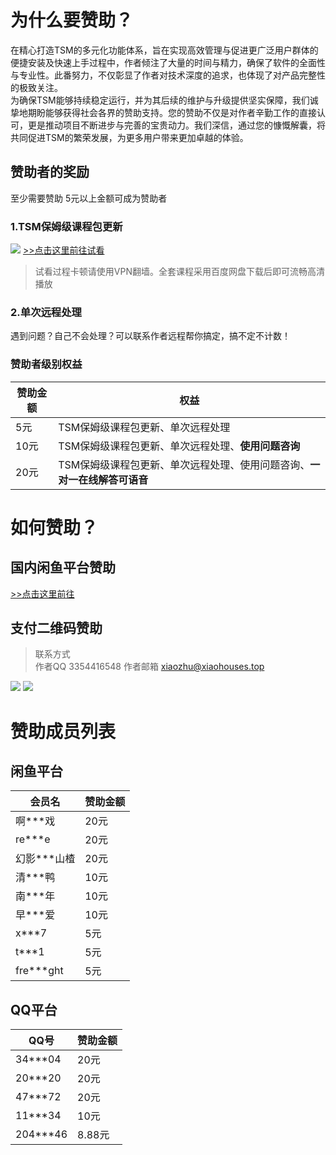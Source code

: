 # 为什么要赞助？
在精心打造TSM的多元化功能体系，旨在实现高效管理与促进更广泛用户群体的便捷安装及快速上手过程中，作者倾注了大量的时间与精力，确保了软件的全面性与专业性。此番努力，不仅彰显了作者对技术深度的追求，也体现了对产品完整性的极致关注。\
为确保TSM能够持续稳定运行，并为其后续的维护与升级提供坚实保障，我们诚挚地期盼能够获得社会各界的赞助支持。您的赞助不仅是对作者辛勤工作的直接认可，更是推动项目不断进步与完善的宝贵动力。我们深信，通过您的慷慨解囊，将共同促进TSM的繁荣发展，为更多用户带来更加卓越的体验。

## 赞助者的奖励
至少需要赞助 5元以上金额可成为赞助者
### 1.TSM保姆级课程包更新
![](https://img.picui.cn/free/2024/10/12/6709f6f9727fc.png)
[>>点击这里前往试看](https://pub-46d21cac9c7d44b79d73abfeb727999f.r2.dev/%E6%88%91%E7%9A%84%E8%AF%BE%E7%A8%8B/TSM%E7%B3%BB%E5%88%97%E8%AF%BE%E7%A8%8B%E8%AF%95%E7%9C%8B/%E5%8D%8A%E8%87%AA%E5%8A%A8%E8%B7%91%E5%9B%BE%E8%B7%91%E6%B3%95(%E8%AF%95%E7%9C%8B).mp4)
> 试看过程卡顿请使用VPN翻墙。全套课程采用百度网盘下载后即可流畅高清播放

### 2.单次远程处理
遇到问题？自己不会处理？可以联系作者远程帮你搞定，搞不定不计数！

### 赞助者级别权益
| 赞助金额 | 权益 |
| -------- | -------- |
| 5元   | TSM保姆级课程包更新、单次远程处理   |
| 10元  | TSM保姆级课程包更新、单次远程处理、**使用问题咨询**   |
| 20元   | TSM保姆级课程包更新、单次远程处理、使用问题咨询、**一对一在线解答可语音**   |

# 如何赞助？
## 国内闲鱼平台赞助
[>>点击这里前往](https://m.tb.cn/h.gvR0qqz?tk=pKtb3PJwg2v)
## 支付二维码赞助
> 联系方式\
作者QQ 3354416548
作者邮箱 xiaozhu@xiaohouses.top

![](https://img.picui.cn/free/2024/10/13/670b9997480d5.png)
![](https://img.picui.cn/free/2024/10/13/670b99954a427.jpg)

# 赞助成员列表
## 闲鱼平台
| 会员名 | 赞助金额 |
| -------- | -------- |
| 啊***戏   | 20元   |
| re***e   | 20元   |
| 幻影***山楂   | 20元   |
| 清***鸭   | 10元   |
| 南***年   | 10元   |
| 早***爱   | 10元   |
| x***7   | 5元   |
| t***1   | 5元   |
| fre***ght   | 5元   |

## QQ平台
| QQ号 | 赞助金额 |
| -------- | -------- |
| 34***04   | 20元   |
| 20***20   | 20元   |
| 47***72   | 20元   |
| 11***34   | 10元   |
| 204***46   | 8.88元   |